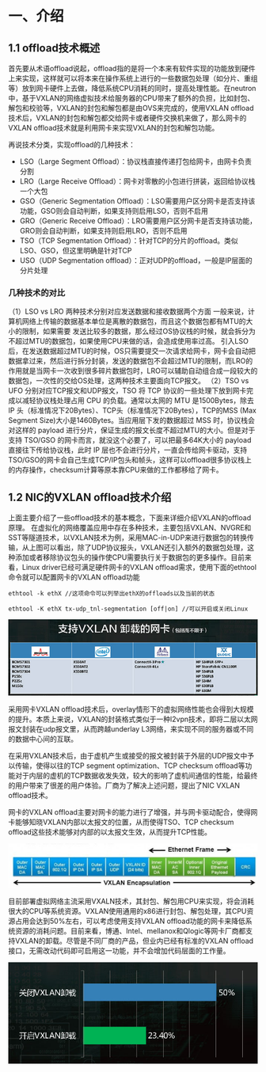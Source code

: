 # 一、介绍

## **1.1 offload技术概述**

首先要从术语offload说起，offload指的是将一个本来有软件实现的功能放到硬件上来实现，这样就可以将本来在操作系统上进行的一些数据包处理（如分片、重组等）放到网卡硬件上去做，降低系统CPU消耗的同时，提高处理性能。在neutron中，基于VXLAN的网络虚拟技术给服务器的CPU带来了额外的负担，比如封包、解包和校验等，VXLAN的封包和解包都是由OVS来完成的，使用VXLAN offload技术后，VXLAN的封包和解包都交给网卡或者硬件交换机来做了，那么网卡的VXLAN offload技术就是利用网卡来实现VXLAN的封包和解包功能。

再说技术分类，实现offload的几种技术：

- LSO（Large Segment Offload）：协议栈直接传递打包给网卡，由网卡负责分割
- LRO（Large Receive Offload）：网卡对零散的小包进行拼装，返回给协议栈一个大包
- GSO（Generic Segmentation Offload）：LSO需要用户区分网卡是否支持该功能，GSO则会自动判断，如果支持则启用LSO，否则不启用
- GRO（Generic Receive Offload）：LRO需要用户区分网卡是否支持该功能，GRO则会自动判断，如果支持则启用LRO，否则不启用
- TSO（TCP Segmentation Offload）：针对TCP的分片的offload。类似LSO、GSO，但这里明确是针对TCP
- USO（UDP Segmentation offload）：正对UDP的offload，一般是IP层面的分片处理

###  **几种技术的对比**

（1）LSO vs LRO
两种技术分别对应发送数据和接收数据两个方面
一般来说，计算机网络上传输的数据基本单位是离散的数据包，而且这个数据包都有MTU的大小的限制，如果需要 发送比较多的数据，那么经过OS协议栈的时候，就会拆分为不超过MTU的数据包，如果使用CPU来做的话，会造成使用率过高。
引入LSO后，在发送数据超过MTU的时候，OS只需要提交一次请求给网卡，网卡会自动把数据拿过来，然后进行拆分封装，发送的数据包不会超过MTU的限制，而LRO的作用就是当网卡一次收到很多碎片数据包时，LRO可以辅助自动组合成一段较大的数据包，一次性的交给OS处理，这两种技术主要面向TCP报文。
（2）TSO vs UFO
分别对应TCP报文和UDP报文，TSO 将 TCP 协议的一些处理下放到网卡完成以减轻协议栈处理占用 CPU 的负载。通常以太网的 MTU 是1500Bytes，除去 IP 头（标准情况下20Bytes）、TCP头（标准情况下20Bytes），TCP的MSS (Max Segment Size)大小是1460Bytes。当应用层下发的数据超过 MSS 时，协议栈会对这样的 payload 进行分片，保证生成的报文长度不超过MTU的大小。但是对于支持 TSO/GSO 的网卡而言，就没这个必要了，可以把最多64K大小的 payload 直接往下传给协议栈，此时 IP 层也不会进行分片，一直会传给网卡驱动，支持TSO/GSO的网卡会自己生成TCP/IP包头和帧头，这样可以offload很多协议栈上的内存操作，checksum计算等原本靠CPU来做的工作都移给了网卡。


##  **1.2 NIC的VXLAN offload技术介绍**

 上面主要介绍了一些offload技术的基本概念，下面来详细介绍VXLAN的offload原理。
  在虚拟化的网络覆盖应用中存在多种技术，主要包括VXLAN、NVGRE和SST等隧道技术，以VXLAN技术为例，采用MAC-in-UDP来进行数据包的转换传输，从上图可以看出，除了UDP协议报头，VXLAN还引入额外的数据包处理，这种添加或者移除协议包头的操作使CPU需要执行关于数据包的更多操作。目前来看，Linux driver已经可满足硬件网卡的VXLAN offload需求，使用下面的ethtool命令就可以配置网卡的VXLAN offload功能


  ```
  ethtool -k ethX //这项命令可以列举出ethX的offloads以及当前的状态
  ```

  ```
  ethtool -K ethX tx-udp_tnl-segmentation [off|on] //可以开启或关闭Linux
  ```
![1](resources/102.png)


  采用网卡VXLAN offload技术后，overlay情形下的虚拟网络性能也会得到大规模的提升。本质上来说，VXLAN的封装格式类似于一种l2vpn技术，即将二层以太网报文封装在udp报文里，从而跨越underlay L3网络，来实现不同的服务器或不同的数据中心间的互联。

  在采用VXLAN技术后，由于虚机产生或接受的报文被封装于外层的UDP报文中予以传输，使得以往的TCP segment optimization、TCP checksum offload等功能对于内层的虚机的TCP数据收发失效，较大的影响了虚机间通信的性能，给最终的用户带来了很差的用户体验。厂商为了解决上述问题，提出了NIC VXLAN offload技术。

  网卡的VXLAN offload主要对网卡的能力进行了增强，并与网卡驱动配合，使得网卡能够知晓VXLAN内部以太报文的位置，从而使得TSO、TCP checksum offload这些技术能够对内部的以太报文生效，从而提升TCP性能。

![2](resources/101.png)

  目前部署虚拟网络主流采用VXALN技术，其封包、解包用CPU来实现，将会消耗很大的CPU等系统资源。VXLAN使用通用的x86进行封包、解包处理，其CPU资源占用会达到50%左右，可以考虑使用支持VXLAN offload功能的网卡来降低系统资源的消耗问题。目前来看，博通、Intel、mellanox和Qlogic等网卡厂商都支持VXLAN的卸载。尽管是不同厂商的产品，但业内已经有标准的VXLAN offload接口，无需改动代码即可启用这一功能，并不会增加代码层面的工作量。

![3](resources/103.png)
